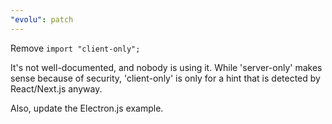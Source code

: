 ```yaml
---
"evolu": patch
---
```


Remove `import "client-only";`

It's not well-documented, and nobody is using it. While 'server-only' makes sense because of security, 'client-only' is only for a hint that is detected by React/Next.js anyway.

Also, update the Electron.js example.
